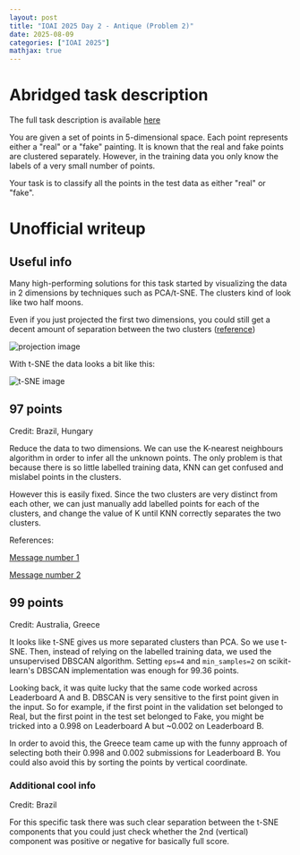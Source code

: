```yaml
---
layout: post
title: "IOAI 2025 Day 2 - Antique (Problem 2)"
date: 2025-08-09
categories: ["IOAI 2025"]
mathjax: true
---
```

# Abridged task description

The full task description is available [here](https://ioai.bohrium.com/competitions/4031420129?tab=introduce)

You are given a set of points in 5-dimensional space. Each point represents either a "real" or a "fake" painting. It is known that the real and fake points are clustered separately. However, in the training data you only know the labels of a very small number of points.

Your task is to classify all the points in the test data as either "real" or "fake".

# Unofficial writeup

## Useful info

Many high-performing solutions for this task started by visualizing the data in 2 dimensions by techniques such as PCA/t-SNE. The clusters kind of look like two half moons.

Even if you just projected the first two dimensions, you could still get a decent amount of separation between the two clusters ([reference](https://discord.com/channels/1271542282142748774/1394369012544311427/1404483128327798905))

![projection image](https://i.imgur.com/HjcsVmM.png)

With t-SNE the data looks a bit like this:

![t-SNE image](https://i.imgur.com/1HiEik7.png)

## 97 points
Credit: Brazil, Hungary

Reduce the data to two dimensions. We can use the K-nearest neighbours algorithm in order to infer all the unknown points. The only problem is that because there is so little labelled training data, KNN can get confused and mislabel points in the clusters.

However this is easily fixed. Since the two clusters are very distinct from each other, we can just manually add labelled points for each of the clusters, and change the value of K until KNN correctly separates the two clusters.


References:

[Message number 1](https://discord.com/channels/1271542282142748774/1394369012544311427/1403324750528512121)

[Message number 2](https://discord.com/channels/1271542282142748774/1394369012544311427/1403388985337839626)


## 99 points
Credit: Australia, Greece

It looks like t-SNE gives us more separated clusters than PCA. So we use t-SNE. Then, instead of relying on the labelled training data, we used the unsupervised DBSCAN algorithm. Setting `eps=4` and `min_samples=2` on scikit-learn's DBSCAN implementation was enough for 99.36 points.

Looking back, it was quite lucky that the same code worked across Leaderboard A and B. DBSCAN is very sensitive to the first point given in the input. So for example, if the first point in the validation set belonged to Real, but the first point in the test set belonged to Fake, you might be tricked into a 0.998 on Leaderboard A but ~0.002 on Leaderboard B.

In order to avoid this, the Greece team came up with the funny approach of selecting both their 0.998 and 0.002 submissions for Leaderboard B. You could also avoid this by sorting the points by vertical coordinate.

### Additional cool info
Credit: Brazil

For this specific task there was such clear separation between the t-SNE components that you could just check whether the 2nd (vertical) component was positive or negative for basically full score.